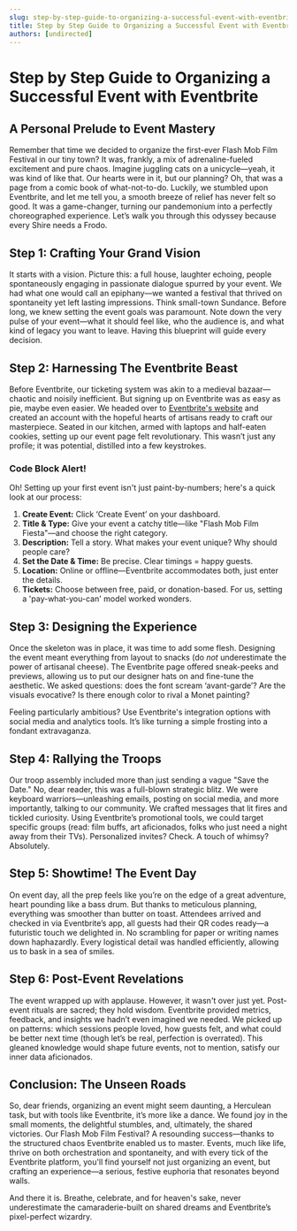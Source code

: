 ```yaml
---
slug: step-by-step-guide-to-organizing-a-successful-event-with-eventbrite
title: Step by Step Guide to Organizing a Successful Event with Eventbrite
authors: [undirected]
---
```


# Step by Step Guide to Organizing a Successful Event with Eventbrite

## A Personal Prelude to Event Mastery

Remember that time we decided to organize the first-ever Flash Mob Film Festival in our tiny town? It was, frankly, a mix of adrenaline-fueled excitement and pure chaos. Imagine juggling cats on a unicycle—yeah, it was kind of like that. Our hearts were in it, but our planning? Oh, that was a page from a comic book of what-not-to-do. Luckily, we stumbled upon Eventbrite, and let me tell you, a smooth breeze of relief has never felt so good. It was a game-changer, turning our pandemonium into a perfectly choreographed experience. Let’s walk you through this odyssey because every Shire needs a Frodo.

## Step 1: Crafting Your Grand Vision

It starts with a vision. Picture this: a full house, laughter echoing, people spontaneously engaging in passionate dialogue spurred by your event. We had what one would call an epiphany—we wanted a festival that thrived on spontaneity yet left lasting impressions. Think small-town Sundance. Before long, we knew setting the event goals was paramount. Note down the very pulse of your event—what it should feel like, who the audience is, and what kind of legacy you want to leave. Having this blueprint will guide every decision.

## Step 2: Harnessing The Eventbrite Beast

Before Eventbrite, our ticketing system was akin to a medieval bazaar—chaotic and noisily inefficient. But signing up on Eventbrite was as easy as pie, maybe even easier. We headed over to [Eventbrite's website](https://www.eventbrite.com) and created an account with the hopeful hearts of artisans ready to craft our masterpiece. Seated in our kitchen, armed with laptops and half-eaten cookies, setting up our event page felt revolutionary. This wasn’t just any profile; it was potential, distilled into a few keystrokes.

### Code Block Alert!

Oh! Setting up your first event isn't just paint-by-numbers; here's a quick look at our process:


1. **Create Event:** Click ‘Create Event’ on your dashboard.
2. **Title & Type:** Give your event a catchy title—like "Flash Mob Film Fiesta"—and choose the right category.
3. **Description:** Tell a story. What makes your event unique? Why should people care?
4. **Set the Date & Time:** Be precise. Clear timings = happy guests.
5. **Location:** Online or offline—Eventbrite accommodates both, just enter the details.
6. **Tickets:** Choose between free, paid, or donation-based. For us, setting a 'pay-what-you-can' model worked wonders.


## Step 3: Designing the Experience

Once the skeleton was in place, it was time to add some flesh. Designing the event meant everything from layout to snacks (do _not_ underestimate the power of artisanal cheese). The Eventbrite page offered sneak-peeks and previews, allowing us to put our designer hats on and fine-tune the aesthetic. We asked questions: does the font scream ‘avant-garde’? Are the visuals evocative? Is there enough color to rival a Monet painting?

Feeling particularly ambitious? Use Eventbrite's integration options with social media and analytics tools. It’s like turning a simple frosting into a fondant extravaganza.

## Step 4: Rallying the Troops

Our troop assembly included more than just sending a vague "Save the Date." No, dear reader, this was a full-blown strategic blitz. We were keyboard warriors—unleashing emails, posting on social media, and more importantly, talking to our community. We crafted messages that lit fires and tickled curiosity. Using Eventbrite’s promotional tools, we could target specific groups (read: film buffs, art aficionados, folks who just need a night away from their TVs). Personalized invites? Check. A touch of whimsy? Absolutely.

## Step 5: Showtime! The Event Day

On event day, all the prep feels like you’re on the edge of a great adventure, heart pounding like a bass drum. But thanks to meticulous planning, everything was smoother than butter on toast. Attendees arrived and checked in via Eventbrite’s app, all guests had their QR codes ready—a futuristic touch we delighted in. No scrambling for paper or writing names down haphazardly. Every logistical detail was handled efficiently, allowing us to bask in a sea of smiles.

## Step 6: Post-Event Revelations

The event wrapped up with applause. However, it wasn't over just yet. Post-event rituals are sacred; they hold wisdom. Eventbrite provided metrics, feedback, and insights we hadn’t even imagined we needed. We picked up on patterns: which sessions people loved, how guests felt, and what could be better next time (though let’s be real, perfection is overrated). This gleaned knowledge would shape future events, not to mention, satisfy our inner data aficionados.

## Conclusion: The Unseen Roads

So, dear friends, organizing an event might seem daunting, a Herculean task, but with tools like Eventbrite, it’s more like a dance. We found joy in the small moments, the delightful stumbles, and, ultimately, the shared victories. Our Flash Mob Film Festival? A resounding success—thanks to the structured chaos Eventbrite enabled us to master. Events, much like life, thrive on both orchestration and spontaneity, and with every tick of the Eventbrite platform, you'll find yourself not just organizing an event, but crafting an experience—a serious, festive euphoria that resonates beyond walls.

And there it is. Breathe, celebrate, and for heaven's sake, never underestimate the camaraderie-built on shared dreams and Eventbrite’s pixel-perfect wizardry.